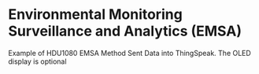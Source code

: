 # Environmental Monitoring Surveillance and Analytics (EMSA)
Example of HDU1080 EMSA Method Sent Data into ThingSpeak. The OLED display is optional
